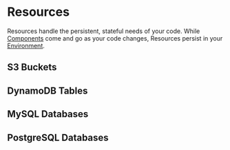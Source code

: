 # Resources
Resources handle the persistent, stateful needs of your code. While [Components]() come and go as your code changes, Resources persist in your [Environment]().

## S3 Buckets

## DynamoDB Tables

## MySQL Databases

## PostgreSQL Databases
